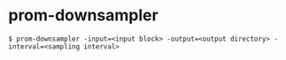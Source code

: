 # prom-downsampler

```
$ prom-downsampler -input=<input block> -output=<output directory> -interval=<sampling interval>
```
